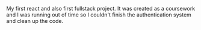 My first react and also first fullstack project.
It was created as a coursework and I was running out of time so I couldn't finish the authentication system and clean up the code.
